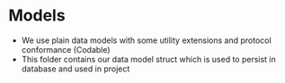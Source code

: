 #  Models

* We use plain data models with some utility extensions and protocol conformance (Codable)
* This folder contains our data model struct which is used to persist in database and used in project

